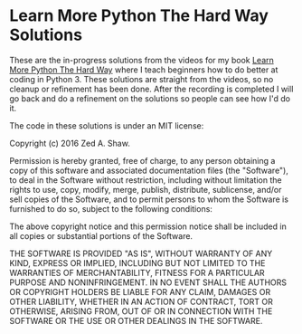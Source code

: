 Learn More Python The Hard Way Solutions
====

These are the in-progress solutions from the videos for my book [Learn More Python The Hard Way](http://learncodethehardway.org/more-python-book/) where I teach beginners how to do better at coding in Python 3.  These solutions are straight from the videos, so no cleanup or refinement has been done.  After the recording is completed I will go back and do a refinement on the solutions so people can see how I'd do it.

The code in these solutions is under an MIT license:

Copyright (c) 2016 Zed A. Shaw.

Permission is hereby granted, free of charge, to any person obtaining a copy
of this software and associated documentation files (the "Software"), to deal
in the Software without restriction, including without limitation the rights
to use, copy, modify, merge, publish, distribute, sublicense, and/or sell
copies of the Software, and to permit persons to whom the Software is
furnished to do so, subject to the following conditions:

The above copyright notice and this permission notice shall be included in all
copies or substantial portions of the Software.

THE SOFTWARE IS PROVIDED "AS IS", WITHOUT WARRANTY OF ANY KIND, EXPRESS OR
IMPLIED, INCLUDING BUT NOT LIMITED TO THE WARRANTIES OF MERCHANTABILITY,
FITNESS FOR A PARTICULAR PURPOSE AND NONINFRINGEMENT. IN NO EVENT SHALL THE
AUTHORS OR COPYRIGHT HOLDERS BE LIABLE FOR ANY CLAIM, DAMAGES OR OTHER
LIABILITY, WHETHER IN AN ACTION OF CONTRACT, TORT OR OTHERWISE, ARISING FROM,
OUT OF OR IN CONNECTION WITH THE SOFTWARE OR THE USE OR OTHER DEALINGS IN THE
SOFTWARE.
